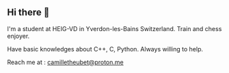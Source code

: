 ## Hi there 👋

<!--
**CamilleThHEIG/CamilleThHEIG** is a ✨ _special_ ✨ repository because its `README.md` (this file) appears on your GitHub profile.
-->

I'm a student at HEIG-VD in Yverdon-les-Bains Switzerland. Train and chess enjoyer.

Have basic knowledges about C++, C, Python. Always willing to help.

Reach me at : camilletheubet@proton.me
